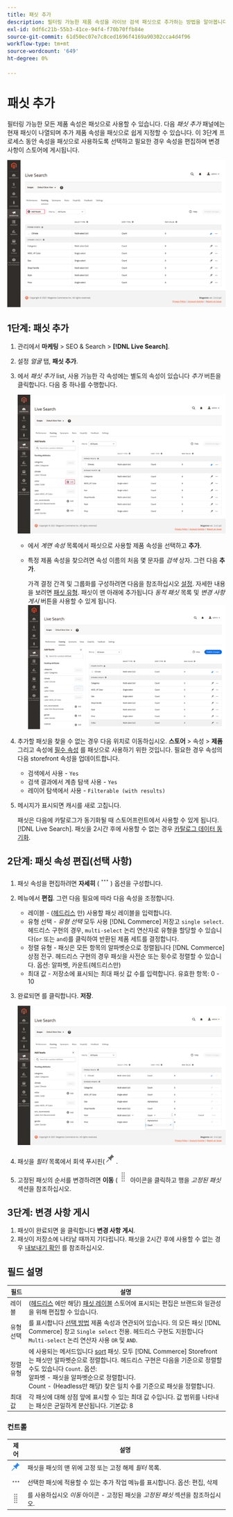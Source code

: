 ```yaml
---
title: 패싯 추가
description: 필터링 가능한 제품 속성을 라이브 검색 패싯으로 추가하는 방법을 알아봅니다.
exl-id: 0df6c21b-55b3-41ce-94f4-f70b70ffb84e
source-git-commit: 61d50ec07e7c8ced1696f4169a90302cca4d4f96
workflow-type: tm+mt
source-wordcount: '649'
ht-degree: 0%

---
```


# 패싯 추가

필터링 가능한 모든 제품 속성은 패싯으로 사용할 수 있습니다. 다음 *패싯 추가* 패널에는 현재 패싯이 나열되며 추가 제품 속성을 패싯으로 쉽게 지정할 수 있습니다. 이 3단계 프로세스 동안 속성을 패싯으로 사용하도록 선택하고 필요한 경우 속성을 편집하며 변경 사항이 스토어에 게시됩니다.

![Facting workspace](assets/facets-add.png)

## 1단계: 패싯 추가

1. 관리에서 **마케팅** > SEO &amp; Search > **[!DNL Live Search]**.
1. 설정 *얼굴* 탭, **패싯 추가**.
1. 에서 *패싯 추가* list, 사용 가능한 각 속성에는 별도의 속성이 있습니다 *추가* 버튼을 클릭합니다. 다음 중 하나를 수행합니다.

   ![패싯이 추가되었습니다.](assets/facets-list-add.png)

   * 에서 *계면 속성* 목록에서 패싯으로 사용할 제품 속성을 선택하고 **추가**.
   * 특정 제품 속성을 찾으려면 속성 이름의 처음 몇 문자를 *검색* 상자. 그런 다음 **추가**.

      가격 결정 간격 및 그룹화를 구성하려면 다음을 참조하십시오 [설정](settings.md). 자세한 내용을 보려면 [패싯 유형](facets-type.md).
패싯이 맨 아래에 추가됩니다 *동적 패싯* 목록 및 *변경 사항 게시* 버튼을 사용할 수 있게 됩니다.
   ![패싯이 추가되었습니다.](assets/facet-added.png)

1. 추가할 패싯을 찾을 수 없는 경우 다음 위치로 이동하십시오. **스토어** > 속성 > **제품** 그리고 속성에 [필수 속성](facets.md) 를 패싯으로 사용하기 위한 것입니다. 필요한 경우 속성의 다음 storefront 속성을 업데이트합니다.

   * 검색에서 사용 - `Yes`
   * 검색 결과에서 계층 탐색 사용 - `Yes`
   * 레이어 탐색에서 사용 - `Filterable (with results)`

1. 메시지가 표시되면 캐시를 새로 고칩니다.

   패싯은 다음에 카탈로그가 동기화될 때 스토어프런트에서 사용할 수 있게 됩니다. [!DNL Live Search]. 패싯을 2시간 후에 사용할 수 없는 경우 [카탈로그 데이터 동기화](install.md#synchronize-catalog-data).

## 2단계: 패싯 속성 편집(선택 사항)

1. 패싯 속성을 편집하려면 **자세히** (![더 보기 선택기](assets/btn-more.png)) 옵션을 구성합니다.
1. 메뉴에서 **편집**. 그런 다음 필요에 따라 다음 속성을 조정합니다.

   * 레이블 - ([헤드리스](facets-type.md) 만) 사용할 패싯 레이블을 입력합니다.
   * 유형 선택 - *유형 선택* 모두 사용 [!DNL Commerce] 저장고 `single select`. 헤드리스 구현의 경우, `multi-select` 논리 연산자로 유형을 할당할 수 있습니다(`or` 또는 `and`)를 클릭하여 반환된 제품 세트를 결정합니다.
   * 정렬 유형 - 패싯은 모든 항목의 알파벳순으로 정렬됩니다 [!DNL Commerce] 상점 전구. 헤드리스 구현의 경우 패싯을 사전순 또는 횟수로 정렬할 수 있습니다. 옵션: 알파벳, 카운트(헤드리스만)
   * 최대 값 - 저장소에 표시되는 최대 패싯 값 수를 입력합니다. 유효한 항목: 0 - 10

1. 완료되면 를 클릭합니다. **저장**.

   ![Facting workspace](assets/facet-edit.png)

1. 패싯을 *필터* 목록에서 회색 푸시핀(![핀 선택기](assets/btn-pin-gray.png).
1. 고정된 패싯의 순서를 변경하려면 **이동** (![이동 선택기](assets/btn-move.png) 아이콘을 클릭하고 행을 *고정된 패싯* 섹션을 참조하십시오.

## 3단계: 변경 사항 게시

1. 패싯이 완료되면 을 클릭합니다 **변경 사항 게시**.
1. 패싯이 저장소에 나타날 때까지 기다립니다.
패싯을 2시간 후에 사용할 수 없는 경우 [내보내기 확인](install.md#synchronize-catalog-data) 를 참조하십시오.

## 필드 설명

| 필드 | 설명 |
|--- |--- |
| 레이블 | ([헤드리스](facets-type.md) 에만 해당) [패싯 레이블](facets-type.md) 스토어에 표시되는 편집은 브랜드와 일관성을 위해 편집할 수 있습니다. |
| 유형 선택 | 를 표시합니다 [선택 방법](facets-type.md) 제품 속성과 연관되어 있습니다. 의 모든 패싯 [!DNL Commerce] 창고 `Single select` 전용. 헤드리스 구현도 지원합니다 `Multi-select` 논리 연산자 사용 `OR` 및 `AND`. |
| 정렬 유형 | 에 사용되는 메서드입니다 [sort](facets-type.md) 패싯. 모두 [!DNL Commerce] Storefront는 패싯만 알파벳순으로 정렬합니다. 헤드리스 구현은 다음을 기준으로 정렬할 수도 있습니다 `Count`. 옵션:<br />알파벳 - 패싯을 알파벳순으로 정렬합니다.<br />Count - (Headless만 해당) 찾은 일치 수를 기준으로 패싯을 정렬합니다. |
| 최대 값 | 각 패싯에 대해 상점 앞에 표시할 수 있는 최대 값 수입니다. 값 범위를 나타내는 패싯은 균일하게 분산됩니다. 기본값: 8 |

### 컨트롤

| 제어 | 설명 |
|--- |--- |
| ![핀 선택기](assets/btn-pin-blue.png) | 패싯을 패싯의 맨 위에 고정 또는 고정 해제 *필터* 목록. |
| ![더 보기 선택기](assets/btn-more.png) | 선택한 패싯에 적용할 수 있는 추가 작업 메뉴를 표시합니다. 옵션: 편집, 삭제 |
| ![이동 선택기](assets/btn-move.png) | 를 사용하십시오 *이동* 아이콘 - 고정된 패싯을 *고정된 패싯* 섹션을 참조하십시오. |
